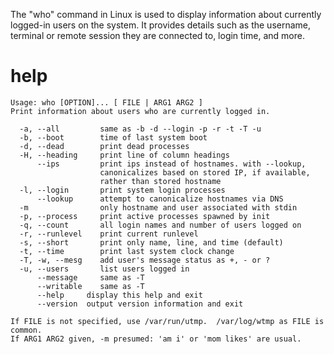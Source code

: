 The "who" command in Linux is used to display information about currently logged-in users on the system. It provides details such as the username, terminal or remote session they are connected to, login time, and more.

# help 

```
Usage: who [OPTION]... [ FILE | ARG1 ARG2 ]
Print information about users who are currently logged in.

  -a, --all         same as -b -d --login -p -r -t -T -u
  -b, --boot        time of last system boot
  -d, --dead        print dead processes
  -H, --heading     print line of column headings
      --ips         print ips instead of hostnames. with --lookup,
                    canonicalizes based on stored IP, if available,
                    rather than stored hostname
  -l, --login       print system login processes
      --lookup      attempt to canonicalize hostnames via DNS
  -m                only hostname and user associated with stdin
  -p, --process     print active processes spawned by init
  -q, --count       all login names and number of users logged on
  -r, --runlevel    print current runlevel
  -s, --short       print only name, line, and time (default)
  -t, --time        print last system clock change
  -T, -w, --mesg    add user's message status as +, - or ?
  -u, --users       list users logged in
      --message     same as -T
      --writable    same as -T
      --help     display this help and exit
      --version  output version information and exit

If FILE is not specified, use /var/run/utmp.  /var/log/wtmp as FILE is common.
If ARG1 ARG2 given, -m presumed: 'am i' or 'mom likes' are usual.
```

